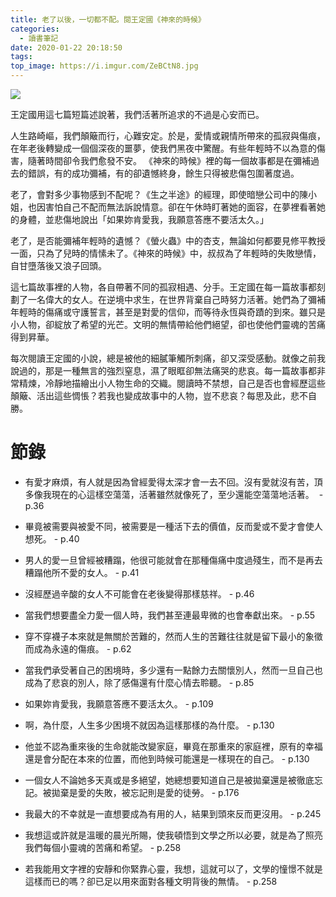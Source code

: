 ```yaml
---
title: 老了以後，一切都不配。閱王定國《神來的時候》
categories:
  - 讀書筆記
date: 2020-01-22 20:18:50
tags:
top_image: https://i.imgur.com/ZeBCtN8.jpg
---
```


![](https://i.imgur.com/ZeBCtN8.jpg)

王定國用這七篇短篇述說著，我們活著所追求的不過是心安而已。

人生路崎嶇，我們顛簸而行，心難安定。於是，愛情或親情所帶來的孤寂與傷痕，在年老後轉變成一個個深夜的噩夢，使我們黑夜中驚醒。有些年輕時不以為意的傷害，隨著時間卻令我們愈發不安。
《神來的時候》裡的每一個故事都是在彌補過去的錯誤，有的成功彌補，有的卻遺憾終身，餘生只得被悲傷包圍著度過。

老了，會對多少事物感到不配呢？《生之半途》的經理，即使暗戀公司中的陳小姐，也因害怕自己不配而無法訴說情意。卻在午休時盯著她的面容，在夢裡看著她的身體，並悲傷地說出「如果妳肯愛我，我願意答應不要活太久。」

老了，是否能彌補年輕時的遺憾？《螢火蟲》中的杏支，無論如何都要見修平教授一面，只為了兒時的情愫未了。《神來的時候》中，叔叔為了年輕時的失敗戀情，自甘墮落後又浪子回頭。

這七篇故事裡的人物，各自帶著不同的孤寂相遇、分手。王定國在每一篇故事都刻劃了一名偉大的女人。在逆境中求生，在世界背棄自己時努力活著。她們為了彌補年輕時的傷痛或守護誓言，甚至是對愛的信仰，而等待永恆與奇蹟的到來。雖只是小人物，卻綻放了希望的光芒。文明的無情帶給他們絕望，卻也使他們靈魂的苦痛得到昇華。

每次閱讀王定國的小說，總是被他的細膩筆觸所刺痛，卻又深受感動。就像之前我說過的，那是一種無言的強烈窒息，濕了眼眶卻無法痛哭的悲哀。每一篇故事都非常精煉，冷靜地描繪出小人物生命的交織。閱讀時不禁想，自己是否也會經歷這些顛簸、活出這些惆悵？若我也變成故事中的人物，豈不悲哀？每思及此，悲不自勝。


# 節錄
- 有愛才麻煩，有人就是因為曾經愛得太深才會一去不回。沒有愛就沒有苦，頂多像我現在的心這樣空蕩蕩，活著雖然就像死了，至少還能空蕩蕩地活著。  - p.36
- 畢竟被需要與被愛不同，被需要是一種活下去的價值，反而愛或不愛才會使人想死。 - p.40
- 男人的愛一旦曾經被糟蹋，他很可能就會在那種傷痛中度過殘生，而不是再去糟蹋他所不愛的女人。 - p.41
- 沒經歷過辛酸的女人不可能會在老後變得那樣慈祥。 - p.46
- 當我們想要盡全力愛一個人時，我們甚至連最卑微的也會奉獻出來。 - p.55
- 穿不穿襪子本來就是無關於苦難的，然而人生的苦難往往就是留下最小的象徵而成為永遠的傷痕。 - p.62
- 當我們承受著自己的困境時，多少還有一點餘力去關懷別人，然而一旦自己也成為了悲哀的別人，除了感傷還有什麼心情去聆聽。 - p.85
- 如果妳肯愛我，我願意答應不要活太久。 - p.109
- 啊，為什麼，人生多少困境不就因為這樣那樣的為什麼。 - p.130
- 他並不認為重來後的生命就能改變家庭，畢竟在那重來的家庭裡，原有的幸福還是會分配在本來的位置，而他到時候可能還是一樣現在的自己。 - p.130
- 一個女人不論她多天真或是多絕望，她總想要知道自己是被拋棄還是被徹底忘記。被拋棄是愛的失敗，被忘記則是愛的徒勞。 - p.176
- 我最大的不幸就是一直想要成為有用的人，結果到頭來反而更沒用。 - p.245

- 我想這或許就是溫暖的晨光所賜，使我頓悟到文學之所以必要，就是為了照亮我們每個小靈魂的苦痛和希望。 - p.258
- 若我能用文字裡的安靜和你緊靠心靈，我想，這就可以了，文學的憧憬不就是這樣而已的嗎？卻已足以用來面對各種文明背後的無情。 - p.258